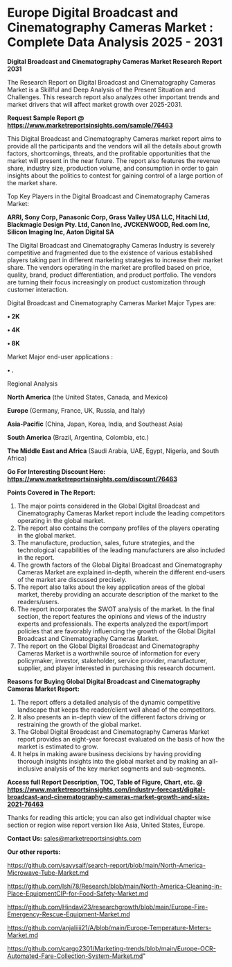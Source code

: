 # Europe Digital Broadcast and Cinematography Cameras Market : Complete Data Analysis 2025 - 2031

<strong>Digital Broadcast and Cinematography Cameras Market Research Report 2031</strong>

The Research Report on Digital Broadcast and Cinematography Cameras Market is a Skillful and Deep Analysis of the Present Situation and Challenges. This research report also analyzes other important trends and market drivers that will affect market growth over 2025-2031.

<strong>Request Sample Report @ <a href=https://www.marketreportsinsights.com/sample/76463>https://www.marketreportsinsights.com/sample/76463</a></strong>

This Digital Broadcast and Cinematography Cameras market report aims to provide all the participants and the vendors will all the details about growth factors, shortcomings, threats, and the profitable opportunities that the market will present in the near future. The report also features the revenue share, industry size, production volume, and consumption in order to gain insights about the politics to contest for gaining control of a large portion of the market share.

Top Key Players in the Digital Broadcast and Cinematography Cameras Market:

<strong>ARRI, Sony Corp, Panasonic Corp, Grass Valley USA LLC, Hitachi Ltd, Blackmagic Design Pty. Ltd, Canon Inc, JVCKENWOOD, Red.com Inc, Silicon Imaging Inc, Aaton Digital SA</strong>

The Digital Broadcast and Cinematography Cameras Industry is severely competitive and fragmented due to the existence of various established players taking part in different marketing strategies to increase their market share. The vendors operating in the market are profiled based on price, quality, brand, product differentiation, and product portfolio. The vendors are turning their focus increasingly on product customization through customer interaction.

Digital Broadcast and Cinematography Cameras Market Major Types are:

<strong>• 2K

• 4K

• 8K</strong>

Market Major end-user applications :

<strong>• .</strong>

Regional Analysis

</u><strong><b>North America</b></strong> (the United States, Canada, and Mexico)

<strong><b>Europe </b></strong>(Germany, France, UK, Russia, and Italy)

<strong><b>Asia-Pacific</b></strong> (China, Japan, Korea, India, and Southeast Asia)

<strong><b>South America</b></strong> (Brazil, Argentina, Colombia, etc.)

<strong><b>The Middle East and Africa</b></strong> (Saudi Arabia, UAE, Egypt, Nigeria, and South Africa)

<strong>Go For Interesting Discount Here: <a href=https://www.marketreportsinsights.com/discount/76463>https://www.marketreportsinsights.com/discount/76463</a></strong>

<strong>Points Covered in The Report:</strong>
<ol>
  <li>The major points considered in the Global Digital Broadcast and Cinematography Cameras Market report include the leading competitors operating in the global market.</li>
  <li>The report also contains the company profiles of the players operating in the global market.</li>
  <li>The manufacture, production, sales, future strategies, and the technological capabilities of the leading manufacturers are also included in the report.</li>
  <li>The growth factors of the Global Digital Broadcast and Cinematography Cameras Market are explained in-depth, wherein the different end-users of the market are discussed precisely.</li>
  <li>The report also talks about the key application areas of the global market, thereby providing an accurate description of the market to the readers/users.</li>
  <li>The report incorporates the SWOT analysis of the market. In the final section, the report features the opinions and views of the industry experts and professionals. The experts analyzed the export/import policies that are favorably influencing the growth of the Global Digital Broadcast and Cinematography Cameras Market.</li>
  <li>The report on the Global Digital Broadcast and Cinematography Cameras Market is a worthwhile source of information for every policymaker, investor, stakeholder, service provider, manufacturer, supplier, and player interested in purchasing this research document.</li>
</ol>
<strong>Reasons for Buying Global Digital Broadcast and Cinematography Cameras Market Report:</strong>

<ol>
  <li>The report offers a detailed analysis of the dynamic competitive landscape that keeps the reader/client well ahead of the competitors.</li>
  <li>It also presents an in-depth view of the different factors driving or restraining the growth of the global market.</li>
  <li>The Global Digital Broadcast and Cinematography Cameras Market report provides an eight-year forecast evaluated on the basis of how the market is estimated to grow.</li>
  <li>It helps in making aware business decisions by having providing thorough insights insights into the global market and by making an all-inclusive analysis of the key market segments and sub-segments.</li>
</ol>
<strong>Access full Report Description, TOC, Table of Figure, Chart, etc. @ <a href=https://www.marketreportsinsights.com/industry-forecast/digital-broadcast-and-cinematography-cameras-market-growth-and-size-2021-76463>https://www.marketreportsinsights.com/industry-forecast/digital-broadcast-and-cinematography-cameras-market-growth-and-size-2021-76463</a></strong>


Thanks for reading this article; you can also get individual chapter wise section or region wise report version like Asia, United States, Europe.

<strong>Contact Us:</strong>
sales@marketreportsinsights.com

<strong>Our other reports:</strong>

<a href=https://github.com/sayysaif/search-report/blob/main/North-America-Microwave-Tube-Market.md>https://github.com/sayysaif/search-report/blob/main/North-America-Microwave-Tube-Market.md</a>

<a href=https://github.com/Ishi78/Research/blob/main/North-America-Cleaning-in-Place-EquipmentCIP-for-Food-Safety-Market.md>https://github.com/Ishi78/Research/blob/main/North-America-Cleaning-in-Place-EquipmentCIP-for-Food-Safety-Market.md</a>

<a href=https://github.com/Hindavi23/researchgrowth/blob/main/Europe-Fire-Emergency-Rescue-Equipment-Market.md>https://github.com/Hindavi23/researchgrowth/blob/main/Europe-Fire-Emergency-Rescue-Equipment-Market.md</a>

<a href=https://github.com/anjaliiii21/A/blob/main/Europe-Temperature-Meters-Market.md>https://github.com/anjaliiii21/A/blob/main/Europe-Temperature-Meters-Market.md</a>

<a href=https://github.com/cargo2301/Marketing-trends/blob/main/Europe-OCR-Automated-Fare-Collection-System-Market.md>https://github.com/cargo2301/Marketing-trends/blob/main/Europe-OCR-Automated-Fare-Collection-System-Market.md</a>"
